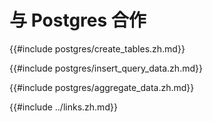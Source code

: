 # 与 Postgres 合作

{{#include postgres/create_tables.zh.md}}

{{#include postgres/insert_query_data.zh.md}}

{{#include postgres/aggregate_data.zh.md}}

{{#include ../links.zh.md}}
